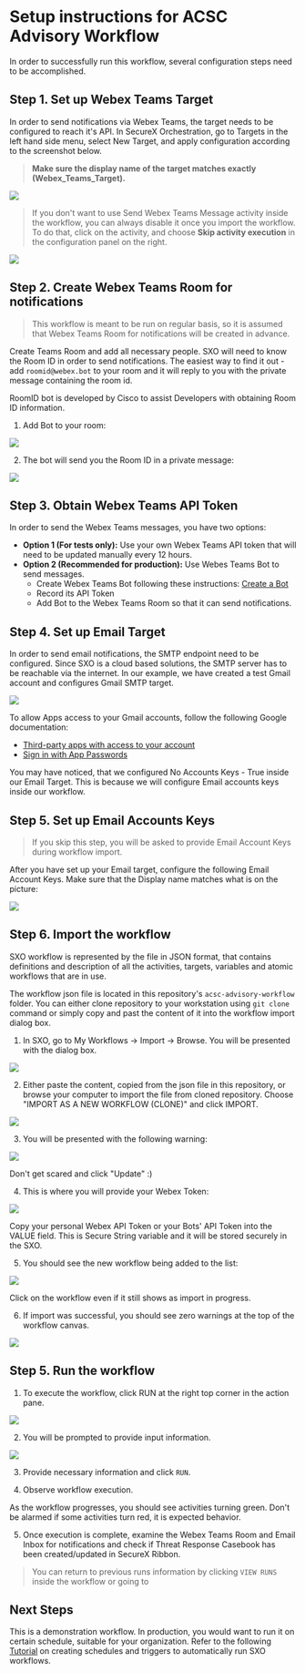 # Setup instructions for ACSC Advisory Workflow

In order to successfully run this workflow, several configuration steps need to be accomplished.

## Step 1. Set up Webex Teams Target

In order to send notifications via Webex Teams, the target needs to be configured to reach it's API. In SecureX Orchestration, go to Targets in the left hand side menu, select New Target, and apply configuration according to the screenshot below.

> **Make sure the display name of the target matches exactly (Webex_Teams_Target).**

![](/assets/webex_teams_target.png)

> If you don't want to use Send Webex Teams Message activity inside the workflow, you can always disable it once you import the workflow. To do that, click on the activity, and choose **Skip activity execution** in the configuration panel on the right.

![](/assets/skip_activity.png)

## Step 2. Create Webex Teams Room for notifications

> This workflow is meant to be run on regular basis, so it is assumed that Webex Teams Room for notifications will be created in advance.

Create Teams Room and add all necessary people. SXO will need to know the Room ID in order to send notifications. The easiest way to find it out - add `roomid@webex.bot` to your room and it will reply to you with the private message containing the room id.

RoomID bot is developed by Cisco to assist Developers with obtaining Room ID information.

1. Add Bot to your room:

![](/assets/add_roomid_bot.png)

2. The bot will send you the Room ID in a private message:

![](/assets/room_id.png)

## Step 3. Obtain Webex Teams API Token

In order to send the Webex Teams messages, you have two options:
  - **Option 1 (For tests only):** Use your own Webex Teams API token that will need to be updated manually every 12 hours.
  - **Option 2 (Recommended for production):** Use Webes Teams Bot to send messages.
      - Create Webex Teams Bot following these instructions: [Create a Bot](https://developer.webex.com/docs/bots)
      - Record its API Token
      - Add Bot to the Webex Teams Room so that it can send notifications.

## Step 4. Set up Email Target

In order to send email notifications, the SMTP endpoint need to be configured. Since SXO is a cloud based solutions, the SMTP server has to be reachable via the internet. In our example, we have created a test Gmail account and configures Gmail SMTP target.

![](/assets/email_target.png)

To allow Apps access to your Gmail accounts, follow the following Google documentation: 
* [Third-party apps with access to your account](https://support.google.com/accounts/answer/3466521?hl=en#)
* [Sign in with App Passwords](https://support.google.com/accounts/answer/185833?p=app_passwords_sa&hl=en&visit_id=637299908343568038-392387523&rd=1)

You may have noticed, that we configured No Accounts Keys - True inside our Email Target. This is because we will configure Email accounts keys inside our workflow.

## Step 5. Set up Email Accounts Keys

> If you skip this step, you will be asked to provide Email Account Keys during workflow import.

After you have set up your Email target, configure the following Email Account Keys. Make sure that the Display name matches what is on the picture:

![](/assets/email_account_keys.png)

## Step 6. Import the workflow

SXO workflow is represented by the file in JSON format, that contains definitions and description of all the activities, targets, variables and atomic workflows that are in use.

The workflow json file is located in this repository's `acsc-advisory-workflow` folder. You can either clone repository to your workstation using `git clone` command or simply copy and past the content of it into the workflow import dialog box.

1. In SXO, go to My Workflows -> Import -> Browse. You will be presented with the dialog box.

![](/assets/import_dialog.png)

2. Either paste the content, copied from the json file in this repository, or browse your computer to import the file from cloned repository. Choose "IMPORT AS A NEW WORKFLOW (CLONE)" and click IMPORT.

![](/assets/import_filled.png)

3. You will be presented with the following warning:

![](/assets/import_warning.png)

Don't get scared and click "Update" :)

4. This is where you will provide your Webex Token:

![](/assets/token_request.png)

Copy your personal Webex API Token or your Bots' API Token into the VALUE field. This is Secure String variable and it will be stored securely in the SXO.

5. You should see the new workflow being added to the list:

![](/assets/import_in_progress.png)

Click on the workflow even if it still shows as import in progress.

6. If import was successful, you should see zero warnings at the top of the workflow canvas.

![](/assets/inside_workflow.png)

## Step 5. Run the workflow

1. To execute the workflow, click RUN at the right top corner in the action pane.

![](/assets/action_pane.png)

2. You will be prompted to provide input information.

![](/assets/input_variables.png)

3. Provide necessary information and click `RUN`.

4.  Observe workflow execution.

As the workflow progresses, you should see activities turning green. Don't be alarmed if some activities turn red, it is expected behavior.

5. Once execution is complete, examine the Webex Teams Room and Email Inbox for notifications and check if Threat Response Casebook has been created/updated in SecureX Ribbon.

> You can return to previous runs information by clicking `VIEW RUNS` inside the workflow or going to 

## Next Steps

This is a demonstration workflow. In production, you would want to run it on certain schedule, suitable for your organization. Refer to the following [Tutorial](https://ciscosecurity-sx-00-integration-workflows.readthedocs-hosted.com/en/latest/orchestration/schedules.html) on creating schedules and triggers to automatically run SXO workflows.